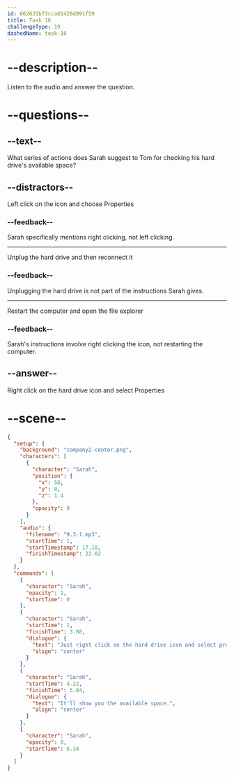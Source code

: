 ```yaml
---
id: 662635b73cca81426d091f59
title: Task 16
challengeType: 19
dashedName: task-16
---
```


<!-- (Audio) Sarah: Just right click on the hard drive icon and select Properties. It'll show you the available space. -->

# --description--

Listen to the audio and answer the question.

# --questions--

## --text--

What series of actions does Sarah suggest to Tom for checking his hard drive's available space?

## --distractors--

Left click on the icon and choose Properties

### --feedback--

Sarah specifically mentions right clicking, not left clicking.

---

Unplug the hard drive and then reconnect it

### --feedback--

Unplugging the hard drive is not part of the instructions Sarah gives.

---

Restart the computer and open the file explorer

### --feedback--

Sarah's instructions involve right clicking the icon, not restarting the computer.

## --answer--

Right click on the hard drive icon and select Properties

# --scene--

```json
{
  "setup": {
    "background": "company2-center.png",
    "characters": [
      {
        "character": "Sarah",
        "position": {
          "x": 50,
          "y": 0,
          "z": 1.4
        },
        "opacity": 0
      }
    ],
    "audio": {
      "filename": "9.3-1.mp3",
      "startTime": 1,
      "startTimestamp": 17.18,
      "finishTimestamp": 22.02
    }
  },
  "commands": [
    {
      "character": "Sarah",
      "opacity": 1,
      "startTime": 0
    },
    {
      "character": "Sarah",
      "startTime": 1,
      "finishTime": 3.88,
      "dialogue": {
        "text": "Just right click on the hard drive icon and select properties.",
        "align": "center"
      }
    },
    {
      "character": "Sarah",
      "startTime": 4.22,
      "finishTime": 5.84,
      "dialogue": {
        "text": "It'll show you the available space.",
        "align": "center"
      }
    },
    {
      "character": "Sarah",
      "opacity": 0,
      "startTime": 6.34
    }
  ]
}
```

